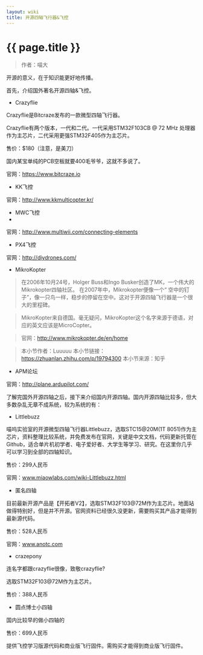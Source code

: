 ```yaml
---
layout: wiki
title: 开源四轴飞行器&飞控
---
```


# {{ page.title }}

> 作者：喵大

开源的意义，在于知识能更好地传播。

首先，介绍国外著名开源四轴&飞控。

* Crazyflie

Crazyflie是Bitcraze发布的一款微型四轴飞行器。

Crazyflie有两个版本，一代和二代。一代采用STM32F103CB @ 72 MHz 处理器作为主芯片，二代采用更强STM32F405作为主芯片。

售价：$180（注意，是美刀）

国内某宝单纯的PCB空板就要400毛爷爷，这就不多说了。

官网：https://www.bitcraze.io

* KK飞控

官网：http://www.kkmulticopter.kr/

* MWC飞控
* 
官网：http://www.multiwii.com/connecting-elements

* PX4飞控

官网：http://diydrones.com/

* MikroKopter

> 在2006年10月24号，Holger Buss和Ingo Busker创造了MK，一个伟大的Mikrokopter四轴社区。 在2007年中，Mikrokopter便像一个“ 空中的钉子”，像一只鸟一样，稳步的停留在空中。这对于开源四轴飞行器是一个很大的里程碑。

> MikroKopter来自德国。毫无疑问，MikroKopter这个名字来源于德语，对应的英文应该是MicroCopter。

> 官网：http://www.mikrokopter.de/en/home

> 本小节作者：Luuuuu
> 本小节链接：https://zhuanlan.zhihu.com/p/19794300
> 本小节来源：知乎


* APM论坛
 
官网：http://plane.ardupilot.com/

了解完国外开源四轴之后，接下来介绍国内开源四轴。国内开源四轴比较多，但大多数杂乱无章不成系统，较为系统的有：

* Littlebuzz

喵呜实验室的开源微型四轴飞行器Littlebuzz，选取STC15@20M(1T 8051)作为主芯片，资料整理比较系统，并免费发布在官网，关键是中文文档，代码更新托管在Github，适合单片机初学者、电子爱好者、大学生等学习、研究。在这里你几乎可以学习到全部的四轴知识。

售价：299人民币

官网：www.miaowlabs.com/wiki-Littlebuzz.html

* 匿名四轴

目前最新开源产品是【开拓者V2】，选取STM32F103@72M作为主芯片。地面站做得特别好，但是并不开源。官网资料已经很久没更新，需要购买其产品才能得到最新源代码。

售价：528人民币

官网：www.anotc.com

* crazepony

连名字都跟crazyflie很像，致敬crazyflie?

选取STM32F103@72M作为主芯片。

售价：388人民币

* 圆点博士小四轴

国内比较早的做小四轴的

售价：699人民币

提供飞控学习版源代码和商业版飞行固件。需购买才能得到商业版飞行固件。

